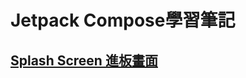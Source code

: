 # Jetpack Compose學習筆記

## [Splash Screen 進板畫面](https://yayachang.github.io/Android/JetpackCompose/SplashScreen)
